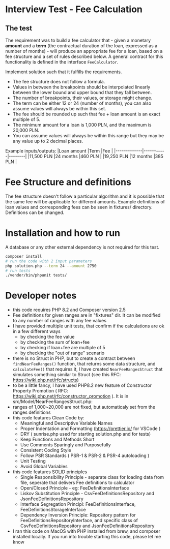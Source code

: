 # Interview Test - Fee Calculation

## The test

The requirement was to build a fee calculator that - given a monetary **amount** and a **term** (the contractual duration of the loan, expressed as a number of months) - will produce an appropriate fee for a loan, based on a fee structure and a set of rules described below. A general contract for this functionality is defined in the interface `FeeCalculator`.

Implement solution such that it fulfills the requirements.

- The fee structure does not follow a formula.
- Values in between the breakpoints should be interpolated linearly between the lower bound and upper bound that they fall between.
- The number of breakpoints, their values, or storage might change.
- The term can be either 12 or 24 (number of months), you can also assume values will always be within this set.
- The fee should be rounded up such that fee + loan amount is an exact multiple of 5.
- The minimum amount for a loan is 1,000 PLN, and the maximum is 20,000 PLN.
- You can assume values will always be within this range but they may be any value up to 2 decimal places.

Example inputs/outputs:
|Loan amount |Term |Fee |
|-------------|-----------|--------|
|11,500 PLN |24 months |460 PLN |
|19,250 PLN |12 months |385 PLN |

# Fee Structure and definitions

The fee structure doesn't follow a particular algorithm and it is possible that the same fee will be applicable for different amounts.
Example definitions of loan values and corresponding fees can be seen in fixtures/ directory. Definitions can be changed.

# Installation and how to run

A database or any other external dependency is not required for this test.

```bash
composer install
# run the code with 2 input parameters
php solution.php --term 24 --amount 2750
# run tests
./vendor/bin/phpunit tests/
```

# Developer notes

- this code requires PHP 8.2 and Composer version 2.5
- Fee definitions for given ranges are in "fixtures" dir. It can be modified to any number of ranges with any fee values
- I have provided multiple unit tests, that confirm if the calculations are ok in a few different ways
  - by checking the fee value
  - by checking the sum of loan+fee
  - by checking if loan+fee are multiple of 5
  - by checking the "out of range" scenario
- there is no Struct in PHP, but to create a contract between `findNearFeeRanges()` function, that returns some data structure, and `calculateFee()` that requires it, I have created `NearFeeRangesStruct` that simulates something similar to Struct (see this RFC: https://wiki.php.net/rfc/structs)
- to be a little fancy, I have used PHP8.2 new feature of Constructor Property Promotion ( RFC: https://wiki.php.net/rfc/constructor_promotion ). It is in src/Model/NearFeeRangesStruct.php:
- ranges of 1,000~20,000 are not fixed, but automaticaly set from the ranges definitions
- this code features Clean Code by:
  - Meaningful and Descriptive Variable Names
  - Proper Indentation and Formatting (https://prettier.io/ for VSCode )
  - DRY ( sunrise.php used for starting solution.php and for tests)
  - Keep Functions and Methods Short
  - Use Comments Sparingly and Purposefully
  - Consistent Coding Style
  - Follow PSR Standards ( PSR-1 & PSR-2 & PSR-4 autoloading )
  - Unit Testing
  - Avoid Global Variables
- this code features SOLID principles
  - Single Responsibility Principle - separate class for loading data from file, seperate that delivers Fee definitions to calculator
  - Open/Closed Principle - eg: FeeDefinitionsInterface
  - Liskov Substitution Principle - CsvFeeDefinitionsRepository and JsonFeeDefinitionsRepository
  - Interface Segregation Principl: FeeDefinitionsInterface, FeeDefinitionsStorageInterface
  - Dependency Inversion Principle: Repository pattern for FeeDefinitionsRepositoryInterface, and specific class of CsvFeeDefinitionsRepository and JsonFeeDefinitionsRepository
- I ran this code on MacOS with PHP installed from brew, and composer installed locally. If you run into trouble starting this code, please let me know
